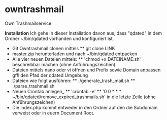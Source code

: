 owntrashmail
============

Own Trashmailservice

**Installation**
Ich gehe in dieser Installation davon aus, dass "qdated" in dem Ordner ~/bin/qdated vorhanden und konfiguriert ist.

* Git Owntrashmail clonen mittels
** git clone LINK
* master.zip herunterladen und nach ~/bin/qdated entpacken
* Alle vier neuen Dateien mittels:
** 'chmod +x DATEINAME.sh' beschreibbar machen (ohne Anführungszeichen)
* Dateien mittels nano oder vi öffnen und Prefix sowie Domain anpassen gffl den Pfad der qdated Umgebung
* Dateien wie folgt ausführen:
** ./generate_trash_mail.sh
** ./parse_trashmail.sh
* Neuen Crontab anlegen_
** 'crontab -e'
** '0 0 * * * ~/bin/qdated/remove_expired_trashmails.sh' in die letzte Zeile (ohne Anführungszeichen)
* Die index.php kommt entweder in den Ordner auf den die Subdomain verweist oder in euern Document Root.


